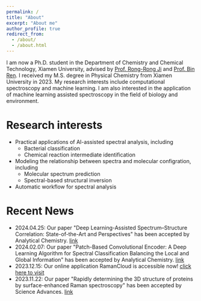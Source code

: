 ```yaml
---
permalink: /
title: "About"
excerpt: "About me"
author_profile: true
redirect_from: 
  - /about/
  - /about.html
---
```


I am now a Ph.D. student in the Department of Chemistry and Chemical Technology, Xiamen University, advised by [Prof. Rong-Rong Ji](https://mac.xmu.edu.cn/rrji_en/) and [Prof. Bin Ren](https://bren.xmu.edu.cn). 
I received my M.S. degree in Physical Chemistry from Xiamen University in 2023. 
My research interests include computational spectroscopy and machine learning. 
I am also interested in the application of machine learning assisted spectroscopy in the field of biology and environment.

Research interests
======
* Practical applications of AI-assisted spectral analysis, including
  * Bacterial classification
  * Chemical reaction intermediate identification
* Modeling the relationship between spectra and molecular configration, including
  * Molecular spectrum prediction
  * Spectral-based structural inversion
* Automatic workflow for spectral analysis


Recent News
======
* 2024.04.25: Our paper "Deep Learning-Assisted Spectrum–Structure Correlation: State-of-the-Art and Perspectives" has been accepted by Analytical Chemistry. [link](https://pubs.acs.org/doi/10.1021/acs.analchem.4c01639)
* 2024.02.07: Our paper "Patch-Based Convolutional Encoder: A Deep Learning Algorithm for Spectral Classification Balancing the Local and Global Information" has been accepted by Analytical Chemistry. [link](https://pubs.acs.org/doi/10.1021/acs.analchem.3c03889)
* 2023.12.15: Our online application RamanCloud is accessible now! [click here to visit](https://ramancloud.xmu.edu.cn)
* 2023.11.22: Our paper "Rapidly determining the 3D structure of proteins by surface-enhanced Raman spectroscopy" has been accepted by Science Advances. [link](https://doi.org/10.1126/sciadv.adh8362)
